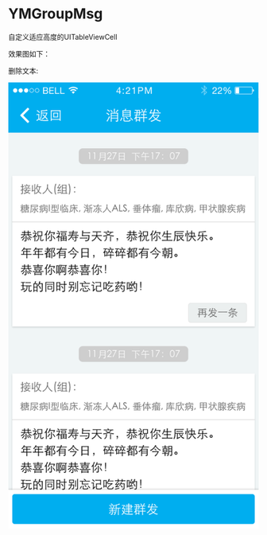 YMGroupMsg
==========

自定义适应高度的UITableViewCell

效果图如下：

删除文本:

![Auto Layout](Screenshots/autolayout_combat_01.png)  
